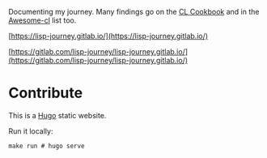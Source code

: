 Documenting my journey. Many findings go on the [CL Cookbook](https://lispcookbook.github.io/cl-cookbook/) and in the [Awesome-cl](https://github.com/CodyReichert/awesome-cl) list too.

[https://lisp-journey.gitlab.io/](https://lisp-journey.gitlab.io/)

[https://gitlab.com/lisp-journey/lisp-journey.gitlab.io/](https://gitlab.com/lisp-journey/lisp-journey.gitlab.io/)

# Contribute

This is a [Hugo](https://gohugo.io/) static website.

Run it locally:

    make run # hugo serve